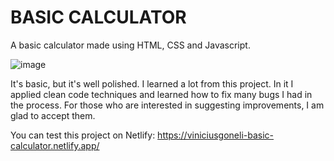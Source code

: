 <h1>BASIC CALCULATOR</h1>

A basic calculator made using HTML, CSS and Javascript.

![image](https://user-images.githubusercontent.com/58886126/157131739-95869d83-7c67-424b-8947-fcd7e96327f7.png)

It's basic, but it's well polished.
I learned a lot from this project. In it I applied clean code techniques and learned how to fix many bugs I had in the process. For those who are interested in suggesting improvements, I am glad to accept them.

You can test this project on Netlify:
https://viniciusgoneli-basic-calculator.netlify.app/
